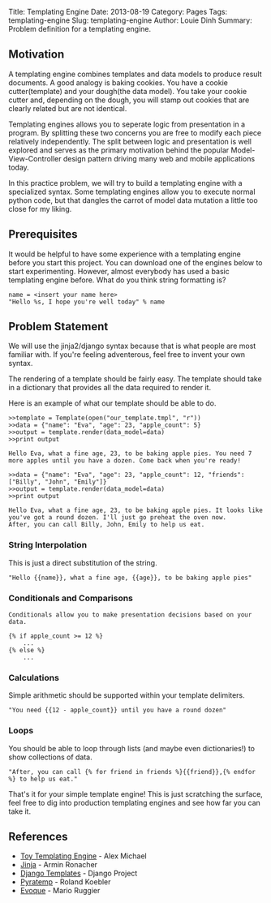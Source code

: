 Title: Templating Engine
Date: 2013-08-19
Category: Pages
Tags: templating-engine
Slug: templating-engine
Author: Louie Dinh
Summary: Problem definition for a templating engine.

Motivation
----------

A templating engine combines templates and data models to produce result documents. A good analogy
is baking cookies. You have a cookie cutter(template) and your dough(the data model). You take
your cookie cutter and, depending on the dough, you will stamp out cookies that are clearly
related but are not identical.

Templating engines allows you to seperate logic from presentation in a program. By splitting these two
concerns you are free to modify each piece relatively independently. The split between logic and presentation is
well explored and serves as the primary motivation behind the popular Model-View-Controller
design pattern driving many web and mobile applications today.

In this practice problem, we will try to build a templating engine with a specialized syntax. Some
templating engines allow you to execute normal python code, but that dangles the carrot of model 
data mutation a little too close for my liking.


Prerequisites
-------------

It would be helpful to have some experience with a templating engine before you start this project.
You can download one of the engines below to start experimenting. However, almost everybody has
used a basic templating engine before. What do you think string formatting is?

    name = <insert your name here>
    "Hello %s, I hope you're well today" % name


Problem Statement
-----------------

We will use the jinja2/django syntax because that is what people are most familiar with. 
If you're feeling adventerous, feel free to invent your own syntax.

The rendering of a template should be fairly easy. The template
should take in a dictionary that provides all the data required
to render it.

Here is an example of what our template should be able to do.

    >>template = Template(open("our_template.tmpl", "r"))
    >>data = {"name": "Eva", "age": 23, "apple_count": 5}
    >>output = template.render(data_model=data)
    >>print output

    Hello Eva, what a fine age, 23, to be baking apple pies. You need 7 more apples until you have a dozen. Come back when you're ready!

    >>data = {"name": "Eva", "age": 23, "apple_count": 12, "friends": ["Billy", "John", "Emily"]}
    >>output = template.render(data_model=data)
    >>print output

    Hello Eva, what a fine age, 23, to be baking apple pies. It looks like you've got a round dozen. I'll just go preheat the oven now. 
    After, you can call Billy, John, Emily to help us eat.

### String Interpolation ###

This is just a direct substitution of the string.

    "Hello {{name}}, what a fine age, {{age}}, to be baking apple pies"

### Conditionals and Comparisons ###
    Conditionals allow you to make presentation decisions based on your data.

    {% if apple_count >= 12 %}
        ...
    {% else %}
        ...

### Calculations ###

Simple arithmetic should be supported within your template delimiters.

    "You need {{12 - apple_count}} until you have a round dozen"

### Loops ###
You should be able to loop through lists (and maybe even dictionaries!) to show collections of data.

    "After, you can call {% for friend in friends %}{{friend}},{% endfor %} to help us eat."

That's it for your simple template engine! This is just scratching the surface, feel free to
dig into production templating engines and see how far you can take it.


References
-----------

* [Toy Templating Engine](http://alexmic.net/building-a-template-engine/) - Alex Michael
* [Jinja](http://jinja.pocoo.org/docs/) - Armin Ronacher
* [Django Templates](https://www.djangoproject.com/) - Django Project
* [Pyratemp](http://www.simple-is-better.org/template/pyratemp.html) - Roland Koebler
* [Evoque](https://pypi.python.org/pypi/evoque/) - Mario Ruggier

